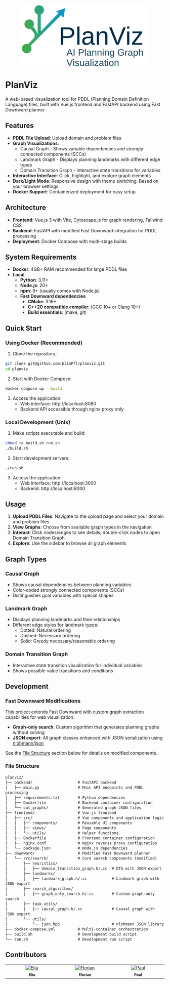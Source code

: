 <div align="center">
  <img src="assets/logo.svg" alt="PlanViz Logo" width="400px"/>
</div>

# PlanViz

A web-based visualization tool for PDDL (Planning Domain Definition Language) files, built with Vue.js frontend and FastAPI backend using Fast Downward planner.

## Features

- **PDDL File Upload**: Upload domain and problem files
- **Graph Visualizations**:
  - Causal Graph - Shows variable dependencies and strongly connected components (SCCs)
  - Landmark Graph - Displays planning landmarks with different edge types
  - Domain Transition Graph - Interactive state transitions for variables
- **Interactive Interface**: Click, highlight, and explore graph elements
- **Dark/Light Mode**: Responsive design with theme switching. Based on your browser settings.
- **Docker Support**: Containerized deployment for easy setup

## Architecture

- **Frontend**: Vue.js 3 with Vite, Cytoscape.js for graph rendering, Tailwind CSS
- **Backend**: FastAPI with modified Fast Downward integration for PDDL processing
- **Deployment**: Docker Compose with multi-stage builds

## System Requirements

- **Docker**: 4GB+ RAM recommended for large PDDL files
- **Local**: 
  - **Python**: 3.11+ 
  - **Node.js**: 20+ 
  - **npm**: 9+ (usually comes with Node.js)
  - **Fast Downward dependencies**
    - **CMake**: 3.16+
    - **C++20 compatible compiler**: (GCC 10+ or Clang 10+)
    - **Build essentials**: (make, git)

## Quick Start

### Using Docker (Recommended)

1. Clone the repository:
```bash
git clone git@github.com:EliaPfl/planviz.git
cd planviz
```

2. Start with Docker Compose:
```bash
docker compose up --build
```

3. Access the application:
   - Web interface: http://localhost:8080
   - Backend API accessible through nginx proxy only

### Local Development (Unix)

1. Make scripts executable and build:
```bash
chmod +x build.sh run.sh
./build.sh
```

2. Start development servers:
```bash
./run.sh
```
3. Access the application:
    - Web interface: http://localhost:3000
    - Backend: http://localhost:8000

## Usage

1. **Upload PDDL Files**: Navigate to the upload page and select your domain and problem files
2. **View Graphs**: Choose from available graph types in the navigation
3. **Interact**: Click nodes/edges to see details, double-click nodes to open Domain Transition Graph
4. **Explore**: Use the sidebar to browse all graph elements

## Graph Types

### Causal Graph
- Shows causal dependencies between planning variables
- Color-coded strongly connected components (SCCs)
- Distinguishes goal variables with special shapes

### Landmark Graph
- Displays planning landmarks and their relationships
- Different edge styles for landmark types:
  - Dotted: Natural ordering
  - Dashed: Necessary ordering
  - Solid: Greedy necessary/reasonable ordering

### Domain Transition Graph
- Interactive state transition visualization for individual variables
- Shows possible value transitions and conditions


## Development


### Fast Downward Modifications
This project extends Fast Downward with custom graph extraction capabilities for web visualization:

- **Graph-only search**: Custom algorithm that generates planning graphs without solving
- **JSON export**: All graph classes enhanced with JSON serialization using [nlohmann/json](https://github.com/nlohmann/json)

See the [File Structure](#file-structure) section below for details on modified components.

### File Structure

```
planviz/
├── backend/                    # FastAPI backend
│   ├── main.py                 # Main API endpoints and PDDL processing
│   ├── requirements.txt        # Python dependencies
│   ├── Dockerfile              # Backend container configuration
│   └── out_graphs/             # Generated graph JSON files
├── frontend/                   # Vue.js frontend
│   ├── src/                    # Vue components and application logic
│   │   ├── components/         # Reusable UI components
│   │   ├── views/              # Page components
│   │   └── utils/              # Helper functions
│   ├── Dockerfile              # Frontend container configuration
│   ├── nginx.conf              # Nginx reverse proxy configuration
│   └── package.json            # Node.js dependencies
├── downward/                   # Modified Fast Downward planner
│   └── src/search/             # Core search components (modified)
│       ├── heuristics/
│       │   ├── domain_transition_graph.h/.cc  # DTG with JSON export
│       ├── landmarks/
│       │   ├── landmark_graph.h/.cc           # Landmark graph with JSON export
│       ├── search_algorithms/
│       │   ├── graph_only_search.h/.cc        # Custom graph-only search
│       ├── task_utils/
│       │   ├── causal_graph.h/.cc             # Causal graph with JSON export
│       └── utils/
│           └── json.hpp                       # nlohmann JSON library
├── docker-compose.yml          # Multi-container orchestration
├── build.sh                    # Development build script
└── run.sh                      # Development run script
```

## Contributors

<table>
  <tbody>
    <tr>
      <td align="center" valign="top" width="14.28%">
        <a href="https://github.com/EliaPfl">
          <img src="https://github.com/EliaPfl.png" width="100px;" alt="Elia"/>
          <br />
          <sub><b>Elia</b></sub>
        </a>
      </td>
      <td align="center" valign="top" width="14.28%">
        <a href="https://github.com/IsinGelan">
          <img src="https://github.com/IsinGelan.png" width="100px;" alt="Florian"/>
          <br />
          <sub><b>Florian</b></sub>
        </a>
      </td>
      <td align="center" valign="top" width="14.28%">
        <a href="https://github.com/PN-1000">
          <img src="https://github.com/PN-1000.png" width="100px;" alt="Paul"/>
          <br />
          <sub><b>Paul</b></sub>
        </a>
      </td>
    </tr>
  </tbody>
</table>
